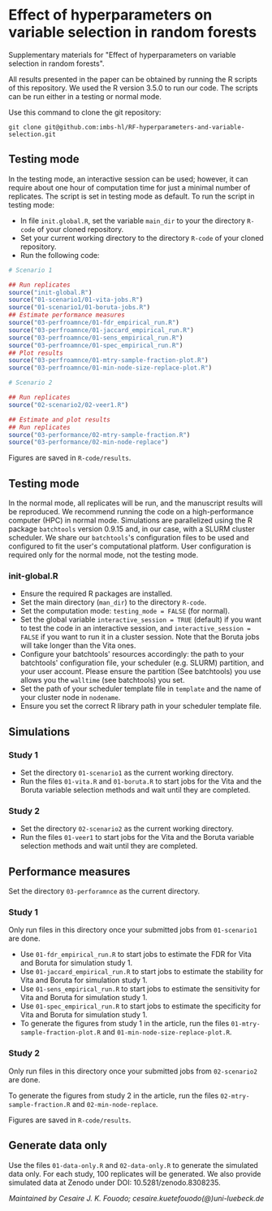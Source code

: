 # Effect of hyperparameters on variable selection in random forests

Supplementary materials for "Effect of hyperparameters on variable selection in random forests".

All results presented in the paper can be obtained by running the R scripts of this repository. We used the R version 3.5.0 to run our code. The scripts can be run either in a testing or normal mode.

Use this command to clone the git repository:

```git clone git@github.com:imbs-hl/RF-hyperparameters-and-variable-selection.git```

## Testing mode

In the testing mode, an interactive session can be used; however, it can require about one hour of computation time for just a minimal number of replicates. The script is set in testing mode as default. To run the script in testing mode:

- In file ```init.global.R```, set the variable ```main_dir``` to your the directory ```R-code``` of your cloned repository.
- Set your current working directory to the directory ```R-code``` of your cloned repository.
- Run the following code:

```R
# Scenario 1

## Run replicates
source("init-global.R")
source("01-scenario1/01-vita-jobs.R")
source("01-scenario1/01-boruta-jobs.R")
## Estimate performance measures
source("03-perfroamnce/01-fdr_empirical_run.R")
source("03-perfroamnce/01-jaccard_empirical_run.R")
source("03-perfroamnce/01-sens_empirical_run.R")
source("03-perfroamnce/01-spec_empirical_run.R")
## Plot results
source("03-perfroamnce/01-mtry-sample-fraction-plot.R")
source("03-perfroamnce/01-min-node-size-replace-plot.R")

# Scenario 2

## Run replicates
source("02-scenario2/02-veer1.R")

## Estimate and plot results
## Run replicates
source("03-performance/02-mtry-sample-fraction.R")
source("03-performance/02-min-node-replace")
```

Figures are saved in ```R-code/results```.

## Testing mode

In the normal mode, all replicates will be run, and the manuscript results will be reproduced. We recommend running the code on a high-performance computer (HPC) in normal mode. Simulations are parallelized using the R package ```batchtools``` version 0.9.15 and, in our case, with a SLURM cluster scheduler.  We share our ```batchtools```'s configuration files to be used and configured to fit the user's computational platform. User configuration is required only for the normal mode, not the testing mode.

### init-global.R
- Ensure the required R packages are installed.
- Set the main directory (```man_dir```) to the directory ```R-code```.
- Set the computation mode: ```testing_mode = FALSE``` (for normal).
- Set the global variable ```interactive_session = TRUE``` (default) if you want to test the code in an interactive session, and ```interactive_session = FALSE``` if you want to run it in a cluster session. Note that the Boruta jobs will take longer than the Vita ones.
- Configure your batchtools' resources accordingly: the path to your batchtools' configuration file, your scheduler (e.g. SLURM) partition, and your user account. Please ensure the partition (See batchtools) you use allows you the ```walltime``` (see batchtools) you set.
- Set the path of your scheduler template file in ```template``` and the name of your cluster node in ```nodename```. 
- Ensure you set the correct R library path in your scheduler template file.

## Simulations

### Study 1
- Set the directory ```01-scenario1``` as the current working directory.
- Run the files ```01-vita.R``` and ```01-boruta.R``` to start jobs for the Vita and the Boruta variable selection methods and wait until they are completed.

### Study 2
- Set the directory ```02-scenario2``` as the current working directory.
- Run the files ```01-veer1``` to start jobs for the Vita and the Boruta variable selection methods and wait until they are completed.

## Performance measures
Set the directory ```03-perforamnce``` as the current directory. 

### Study 1
Only run files in this directory once your submitted jobs from ```01-scenario1``` are done.

- Use ```01-fdr_empirical_run.R``` to start jobs to estimate the FDR for Vita and Boruta for simulation study 1.
- Use ```01-jaccard_empirical_run.R``` to start jobs to estimate the stability for Vita and Boruta for simulation study 1.
- Use ```01-sens_empirical_run.R``` to start jobs to estimate the sensitivity for Vita and Boruta for simulation study 1.
- Use ```01-spec_empirical_run.R``` to start jobs to estimate the specificity for Vita and Boruta for simulation study 1.
- To generate the figures from study 1 in the article, run the files ```01-mtry-sample-fraction-plot.R``` and ```01-min-node-size-replace-plot.R```.

### Study 2
Only run files in this directory once your submitted jobs from ```02-scenario2``` are done.

To generate the figures from study 2 in the article, run the files ```02-mtry-sample-fraction.R``` and ```02-min-node-replace```.

Figures are saved in ```R-code/results```.

## Generate data only
Use the files ```01-data-only.R``` and ```02-data-only.R``` to generate the simulated data only. For each study, 100 replicates will be generated. We also provide simulated data at Zenodo under DOI: 10.5281/zenodo.8308235.

<p align="center"><em>Maintained by Cesaire J. K. Fouodo; cesaire.kuetefouodo(@)uni-luebeck.de</em></p>